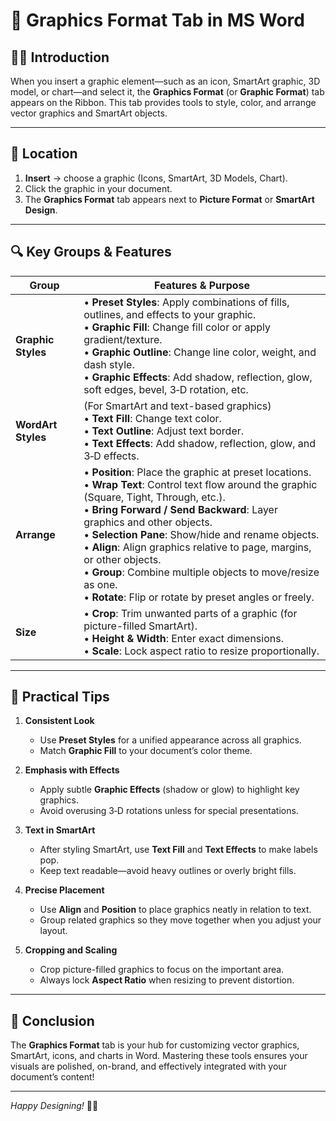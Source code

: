 # 📄 Graphics Format Tab in MS Word

## 👩‍🏫 Introduction  
When you insert a graphic element—such as an icon, SmartArt graphic, 3D model, or chart—and select it, the **Graphics Format** (or **Graphic Format**) tab appears on the Ribbon. This tab provides tools to style, color, and arrange vector graphics and SmartArt objects.

---

## 📍 Location  
1. **Insert** → choose a graphic (Icons, SmartArt, 3D Models, Chart).  
2. Click the graphic in your document.  
3. The **Graphics Format** tab appears next to **Picture Format** or **SmartArt Design**.

---

## 🔍 Key Groups & Features

| Group              | Features & Purpose                                                                                                                                                                                                                                                                                                                                                                                                                                                                       |
| ------------------ | ---------------------------------------------------------------------------------------------------------------------------------------------------------------------------------------------------------------------------------------------------------------------------------------------------------------------------------------------------------------------------------------------------------------------------------------------------------------------------------------- |
| **Graphic Styles** | • **Preset Styles**: Apply combinations of fills, outlines, and effects to your graphic.<br>• **Graphic Fill**: Change fill color or apply gradient/texture.<br>• **Graphic Outline**: Change line color, weight, and dash style.<br>• **Graphic Effects**: Add shadow, reflection, glow, soft edges, bevel, 3‑D rotation, etc.                                                                                                                                                          |
| **WordArt Styles** | (For SmartArt and text-based graphics) <br>• **Text Fill**: Change text color.<br>• **Text Outline**: Adjust text border.<br>• **Text Effects**: Add shadow, reflection, glow, and 3‑D effects.                                                                                                                                                                                                                                                                                          |
| **Arrange**        | • **Position**: Place the graphic at preset locations.<br>• **Wrap Text**: Control text flow around the graphic (Square, Tight, Through, etc.).<br>• **Bring Forward / Send Backward**: Layer graphics and other objects.<br>• **Selection Pane**: Show/hide and rename objects.<br>• **Align**: Align graphics relative to page, margins, or other objects.<br>• **Group**: Combine multiple objects to move/resize as one.<br>• **Rotate**: Flip or rotate by preset angles or freely. |
| **Size**           | • **Crop**: Trim unwanted parts of a graphic (for picture-filled SmartArt).<br>• **Height & Width**: Enter exact dimensions.<br>• **Scale**: Lock aspect ratio to resize proportionally.                                                                                                                                                                                                                                                                                                 |

---

## 📝 Practical Tips

1. **Consistent Look**  
   - Use **Preset Styles** for a unified appearance across all graphics.  
   - Match **Graphic Fill** to your document’s color theme.

2. **Emphasis with Effects**  
   - Apply subtle **Graphic Effects** (shadow or glow) to highlight key graphics.  
   - Avoid overusing 3‑D rotations unless for special presentations.

3. **Text in SmartArt**  
   - After styling SmartArt, use **Text Fill** and **Text Effects** to make labels pop.  
   - Keep text readable—avoid heavy outlines or overly bright fills.

4. **Precise Placement**  
   - Use **Align** and **Position** to place graphics neatly in relation to text.  
   - Group related graphics so they move together when you adjust your layout.

5. **Cropping and Scaling**  
   - Crop picture-filled graphics to focus on the important area.  
   - Always lock **Aspect Ratio** when resizing to prevent distortion.

---

## 🏁 Conclusion  
The **Graphics Format** tab is your hub for customizing vector graphics, SmartArt, icons, and charts in Word. Mastering these tools ensures your visuals are polished, on-brand, and effectively integrated with your document’s content!

---

*Happy Designing!* 🎨✨  
